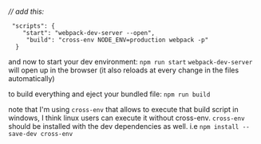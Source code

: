 *// add this:*
```
 "scripts": {
    "start": "webpack-dev-server --open",
     "build": "cross-env NODE_ENV=production webpack -p"
  }
```
  
  and now to start your dev environment: `npm run start`
  `webpack-dev-server` will open up in the browser (it also reloads at every change in the files automatically)
  
  to build everything and eject your bundled file: `npm run build`
 
  note that I'm using `cross-env` that allows to execute that build script in windows, I think linux users can execute it without cross-env.
  `cross-env` should be installed with the dev dependencies as well. i.e `npm install --save-dev cross-env`
 
